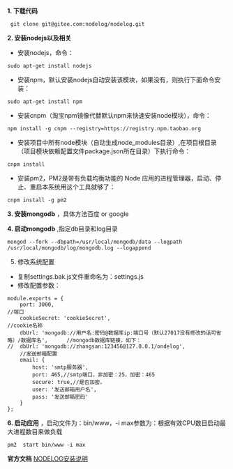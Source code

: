  **1. 下载代码** 

` git clone git@gitee.com:nodelog/nodelog.git`

 **2. 安装nodejs以及相关** 
- 安装nodejs，命令：

`sudo apt-get install nodejs`

- 安装npm，默认安装nodejs自动安装该模块，如果没有，则执行下面命令安装：

`sudo apt-get install npm`

- 安装cnpm（淘宝npm镜像代替默认npm来快速安装node模块），命令：

`npm install -g cnpm --registry=https://registry.npm.taobao.org`

- 安装项目中所有node模块（自动生成node_modules目录）,在项目根目录（项目模块依赖配置文件package.json所在目录）下执行命令：

`cnpm install`

- 安装pm2，PM2是带有负载均衡功能的 Node 应用的进程管理器，启动、停止、重启本系统用这个工具就够了：

`cnpm install -g pm2`


 **3. 安装mongodb** ，具体方法百度 or google


 **4. 启动mongodb** ,指定db目录和log目录

`mongod --fork --dbpath=/usr/local/mongodb/data --logpath /usr/local/mongodb/log/mongodb.log --logappend` 


5. 修改系统配置
- 复制settings.bak.js文件重命名为：settings.js
- 修改配置参数：

```
module.exports = {
    port: 3000,                                                                             //端口
    cookieSecret: 'cookieSecret',                                                           //cookie名称
    dbUrl: 'mongodb://用户名:密码@数据库ip:端口号（默认27017没有修改的话可省略）/数据库名',      //mongodb数据库链接，如下：
//  dbUrl: 'mongodb://zhangsan:123456@127.0.0.1/ondelog',
    //发送邮箱配置
    email: {
        host: 'smtp服务器',
        port: 465,//smtp端口，非加密：25，加密：465
        secure: true,//是否加密，
        user: '发送邮箱用户名',
        pass: '发送邮箱密码'
    }
};

```


 **6. 启动应用** ，启动文件为：bin/www，-i max参数为：根据有效CPU数目启动最大进程数目来做负载

`pm2  start bin/www -i max`



 **官方文档** 
[ NODELOG安装说明](http://https://nodelog.cn/content/detail?id=5ba8c627d40a18055852fb47&view=contentDetail)




